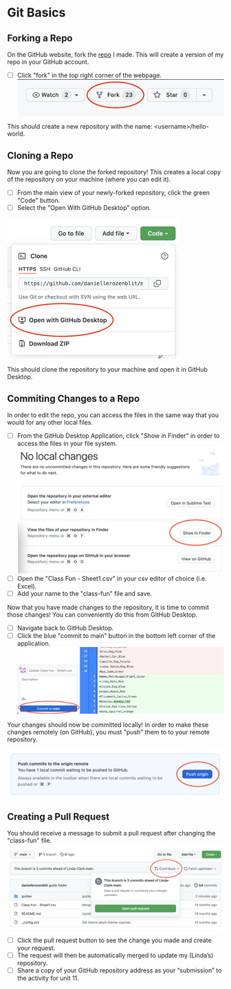 # Git Basics
## Forking a Repo
On the GitHub website, fork the [repo](https://github.com/Linda-Clark/hello-world.git) I made. This will create a version of my repo in your GitHub account.
- [ ] Click "fork" in the top right corner of the webpage.
![fork](images/fork.png)

This should create a new repository with the name: \<username\>/hello-world.

## Cloning a Repo
Now you are going to clone the forked repository! This creates a local copy of the repository on your machine (where you can edit it).

- [ ] From the main view of your newly-forked repository, click the green "Code" button.
- [ ] Select the "Open With GitHub Desktop" option.

![clone](images/clone.png)

This should clone the repository to your machine and open it in GitHub Desktop.

## Commiting Changes to a Repo
In order to edit the repo, you can access the files in the same way that you would for any other local files.

- [ ] From the GitHub Desktop Application, click "Show in Finder" in order to access the files in your file system.
![finder](images/finder.png)
- [ ] Open the "Class Fun - Sheet1.csv" in your csv editor of choice (i.e. Excel).
- [ ] Add your name to the "class-fun" file and save.

Now that you have made changes to the repository, it is time to commit those changes! You can conveniently do this from GitHub Desktop.

- [ ] Navigate back to GitHub Desktop.
- [ ] Click the blue "commit to main" button in the bottom left corner of the application.
![finder](images/commit.png)

Your changes should now be committed locally! In order to make these changes remotely (on GitHub), you must "push" them to to your remote repository.

![push](images/push.png)

## Creating a Pull Request
You should receive a message to submit a pull request after changing the "class-fun" file.
![fork](images/pullrequest.png)
- [ ] Click the pull request button to see the change you made and create your request.
- [ ] The request will then be automatically merged to update my (Linda’s) repository.
- [ ] Share a copy of your GitHub repository address as your “submission” to the activity for unit 11.
